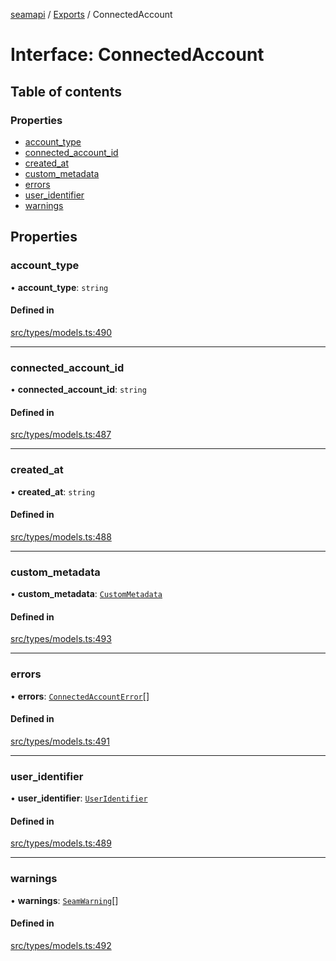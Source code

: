 [seamapi](../README.md) / [Exports](../modules.md) / ConnectedAccount

# Interface: ConnectedAccount

## Table of contents

### Properties

- [account\_type](ConnectedAccount.md#account_type)
- [connected\_account\_id](ConnectedAccount.md#connected_account_id)
- [created\_at](ConnectedAccount.md#created_at)
- [custom\_metadata](ConnectedAccount.md#custom_metadata)
- [errors](ConnectedAccount.md#errors)
- [user\_identifier](ConnectedAccount.md#user_identifier)
- [warnings](ConnectedAccount.md#warnings)

## Properties

### account\_type

• **account\_type**: `string`

#### Defined in

[src/types/models.ts:490](https://github.com/seamapi/javascript/blob/main/src/types/models.ts#L490)

___

### connected\_account\_id

• **connected\_account\_id**: `string`

#### Defined in

[src/types/models.ts:487](https://github.com/seamapi/javascript/blob/main/src/types/models.ts#L487)

___

### created\_at

• **created\_at**: `string`

#### Defined in

[src/types/models.ts:488](https://github.com/seamapi/javascript/blob/main/src/types/models.ts#L488)

___

### custom\_metadata

• **custom\_metadata**: [`CustomMetadata`](../modules.md#custommetadata)

#### Defined in

[src/types/models.ts:493](https://github.com/seamapi/javascript/blob/main/src/types/models.ts#L493)

___

### errors

• **errors**: [`ConnectedAccountError`](ConnectedAccountError.md)[]

#### Defined in

[src/types/models.ts:491](https://github.com/seamapi/javascript/blob/main/src/types/models.ts#L491)

___

### user\_identifier

• **user\_identifier**: [`UserIdentifier`](UserIdentifier.md)

#### Defined in

[src/types/models.ts:489](https://github.com/seamapi/javascript/blob/main/src/types/models.ts#L489)

___

### warnings

• **warnings**: [`SeamWarning`](SeamWarning.md)[]

#### Defined in

[src/types/models.ts:492](https://github.com/seamapi/javascript/blob/main/src/types/models.ts#L492)
